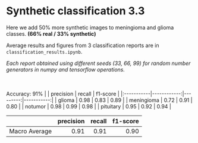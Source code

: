 # Synthetic classification 3.3

Here we add 50% more synthetic images to meningioma and glioma classes. **(66% real / 33% synthetic)**

Average results and figures from 3 classification reports are in `classification_results.ipynb`.


*Each report obtained using different seeds (33, 66, 99) for random number generators in numpy and tensorflow operations.*

\
\
Accuracy: 91%
|            |   precision |   recall |   f1-score |
|:-----------|------------:|---------:|-----------:|
| glioma     |        0.98 |     0.83 |       0.89 |
| meningioma |        0.72 |     0.91 |       0.80 |
| notumor    |        0.98 |     0.99 |       0.98 |
| pituitary  |        0.95 |     0.92 |       0.94 |

|               |   precision |   recall |   f1-score |
|:--------------|------------:|---------:|-----------:|
| Macro Average |        0.91 |     0.91 |       0.90 |

